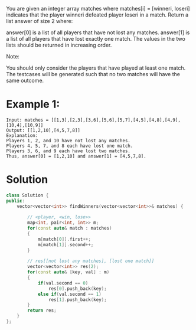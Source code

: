 You are given an integer array matches where matches[i] = [winneri, loseri] indicates that the player winneri defeated player loseri in a match.
Return a list answer of size 2 where:

answer[0] is a list of all players that have not lost any matches.
answer[1] is a list of all players that have lost exactly one match.
The values in the two lists should be returned in increasing order.

Note:

You should only consider the players that have played at least one match.
The testcases will be generated such that no two matches will have the same outcome.
 
# Example 1:
```
Input: matches = [[1,3],[2,3],[3,6],[5,6],[5,7],[4,5],[4,8],[4,9],[10,4],[10,9]]
Output: [[1,2,10],[4,5,7,8]]
Explanation:
Players 1, 2, and 10 have not lost any matches.
Players 4, 5, 7, and 8 each have lost one match.
Players 3, 6, and 9 each have lost two matches.
Thus, answer[0] = [1,2,10] and answer[1] = [4,5,7,8].
```

# Solution
```cpp
class Solution {
public:
    vector<vector<int>> findWinners(vector<vector<int>>& matches) {
        
        // <player, <win, lose>>
        map<int, pair<int, int>> m;
        for(const auto& match : matches)
        {
            m[match[0]].first++;
            m[match[1]].second++;
        }
        
        // res[[not lost any matches], [lost one match]]
        vector<vector<int>> res(2);
        for(const auto& [key, val] : m)
        {
            if(val.second == 0)
                res[0].push_back(key);
            else if(val.second == 1)
                res[1].push_back(key);
        }
        return res;
    }
};
```